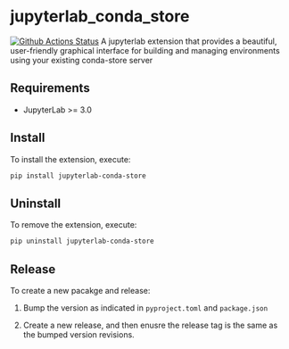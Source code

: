 # jupyterlab_conda_store

[![Github Actions Status](https://github.com/gitelamonian/jupyterlab-conda-store/workflows/Build/badge.svg)](https://github.com/gitelamonian/jupyterlab-conda-store/actions/workflows/build.yml)
A jupyterlab extension that provides a beautiful, user-friendly graphical interface for building and managing environments using your existing conda-store server

## Requirements

- JupyterLab >= 3.0

## Install

To install the extension, execute:

```bash
pip install jupyterlab-conda-store
```

## Uninstall

To remove the extension, execute:

```bash
pip uninstall jupyterlab-conda-store
```

## Release

To create a new pacakge and release:

1. Bump the version as indicated in `pyproject.toml` and `package.json`

2. Create a new release, and then enusre the release tag is the same as the bumped version revisions.
